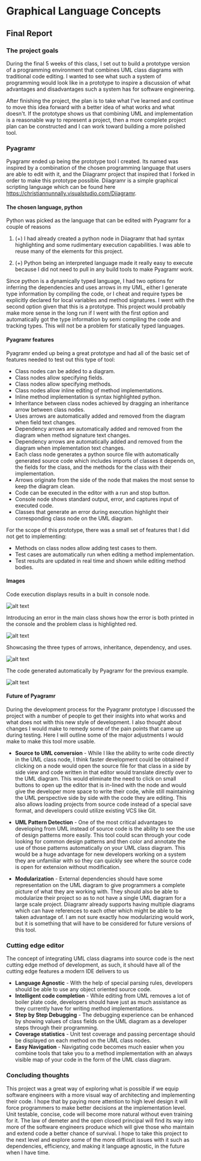 # Graphical Language Concepts

## Final Report

### The project goals

During the final 5 weeks of this class, I set out to build a prototype version of a programming environment that combines UML class diagrams with traditional code editing. I wanted to see what such a system of programming would look like in a prototype to inspire a discussion of what advantages and disadvantages such a system has for software engineering.

After finishing the project, the plan is to take what I've learned and continue to move this idea forward with a better idea of what works and what doesn't. If the prototype shows us that combining UML and implementation is a reasonable way to represent a project, then a more complete project plan can be constructed and I can work toward building a more polished tool.


### Pyagramr

Pyagramr ended up being the prototype tool I created. Its named was inspired by a combination of the chosen programming language that users are able to edit with it, and the Diiagramr project that inspired that I forked in order to make this prototype possible. Diiagramr is a simple graphical scripting language which can be found here https://christiannunnally.visualstudio.com/Diiagramr.

#### The chosen language, python

Python was picked as the language that can be edited with Pyagramr for a couple of reasons

1. (+) I had already created a python node in Diiagramr that had syntax highlighting and some rudimentary execution capabilities. I was able to reuse many of the elements for this project.

2. (+) Python being an interpreted language made it really easy to execute because I did not need to pull in any build tools to make Pyagramr work.

Since python is a dynamically typed language, I had two options for inferring the dependencies and uses arrows in my UML, either I generate type information by compiling the code, or I cheat and require types be explicitly declared for local variables and method signatures. I went with the second option given that this is a prototype. This project would probably make more sense in the long run if I went with the first option and automatically got the type information by semi compiling the code and tracking types. This will not be a problem for statically typed languages.

#### Pyagramr features

Pyagramr ended up being a great prototype and had all of the basic set of features needed to test out this type of tool:

- Class nodes can be added to a diagram.
- Class nodes allow specifying fields.
- Class nodes allow specifying methods.
- Class nodes allow inline editing of method implementations.
- Inline method implementation is syntax highlighted python.
- Inheritance between class nodes achieved by dragging an inheritance arrow between class nodes.
- Uses arrows are automatically added and removed from the diagram when field text changes.
- Dependency arrows are automatically added and removed from the diagram when method signature text changes.
- Dependency arrows are automatically added and removed from the diagram when implementation text changes.
- Each class node generates a python source file with automatically generated source code which includes imports of classes it depends on, the fields for the class, and the methods for the class with their implementation.
- Arrows originate from the side of the node that makes the most sense to keep the diagram clean.
- Code can be executed in the editor with a run and stop button.
- Console node shows standard output, error, and captures input of executed code.
- Classes that generate an error during execution highlight their corresponding class node on the UML diagram.

For the scope of this prototype, there was a small set of features that I did not get to implementing:

- Methods on class nodes allow adding test cases to them.
- Test cases are automatically run when editing a method implementation.
- Test results are updated in real time and shown while editing method bodies.

#### Images

Code execution displays results in a built in console node.

![alt text](https://github.com/Christian-Nunnally/GraphicalLanguageConcepts/blob/master/Images/Pyagramr.PNG "Execution of code in inline console")


Introducing an error in the main class shows how the error is both printed in the console and the problem class is highlighted red.

![alt text](https://github.com/Christian-Nunnally/GraphicalLanguageConcepts/blob/master/Images/Error.PNG "Error during execution")


Showcasing the three types of arrows, inheritance, dependency, and uses.

![alt text](https://github.com/Christian-Nunnally/GraphicalLanguageConcepts/blob/master/Images/Arrows.PNG "Arrow Types")


The code generated automatically by Pyagramr for the previous example.

![alt text](https://github.com/Christian-Nunnally/GraphicalLanguageConcepts/blob/master/Images/Error.PNG "Generated Code")

#### Future of Pyagramr

During the development process for the Pyagramr prototype I discussed the project with a number of people to get their insights into what works and what does not with this new style of development. I also thought about changes I would make to remedy some of the pain points that came up during testing. Here I will outline some of the major adjustments I would make to make this tool more usable.

- **Source to UML conversion** - While I like the ability to write code directly in the UML class node, I think faster development could be obtained if clicking on a node would open the source file for that class in a side by side view and code written in that editor would translate directly over to the UML diagram. This would eliminate the need to click on small buttons to open up the editor that is in-lined with the node and would give the developer more space to write their code, while still maintaining the UML perspective side by side with the code they are editing. This also allows loading projects from source code instead of a special save format, and developers could utilize existing VCS like Git.

- **UML Pattern Detection** - One of the most critical advantages to developing from UML instead of source code is the ability to see the use of design patterns more easily. This tool could scan through your code looking for common design patterns and then color and annotate the use of those patterns automatically on your UML class diagram. This would be a huge advantage for new developers working on a system they are unfamiliar with so they can quickly see where the source code is open for extension without modification.

- **Modularization** - External dependencies should have some representation on the UML diagram to give programmers a complete picture of what they are working with. They should also be able to modularize their project so as to not have a single UML diagram for a large scale project. Diiagramr already supports having multiple diagrams which can have references to each other which might be able to be taken advantage of. I am not sure exactly how modularizing would work, but it is something that will have to be considered for future versions of this tool.


### Cutting edge editor

The concept of integrating UML class diagrams into source code is the next cutting edge method of development, as such, it should have all of the cutting edge features a modern IDE delivers to us

- **Language Agnostic** - With the help of special parsing rules, developers should be able to use any object oriented source code.
- **Intelligent code completion** - While editing from UML removes a lot of boiler plate code, developers should have just as much assistance as they currently have for writing method implementations.
- **Step by Step Debugging** - The debugging experience can be enhanced by showing values of class fields on the UML diagram as a developer steps through their programming.
- **Coverage statistics** - Unit test coverage and passing percentage should be displayed on each method on the UML class nodes.
- **Easy Navigation** - Navigating code becomes much easier when you combine tools that take you to a method implementation with an always visible map of your code in the form of the UML class diagram.

### Concluding thoughts

This project was a great way of exploring what is possible if we equip software engineers with a more visual way of architecting and implementing their code. I hope that by paying more attention to high level design it will force programmers to make better decisions at the implementation level. Unit testable, concise, code will become more natural without even training for it. The law of demeter and the open closed principal will find its way into more of the software engineers produce which will give those who maintain and extend code a better chance of survival. I hope to take this project to the next level and explore some of the more difficult issues with it such as dependencies, efficiency, and making it language agnostic, in the future when I have time.
